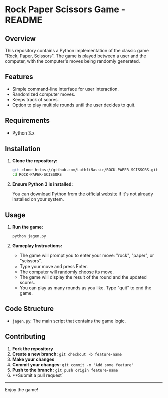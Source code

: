 # Rock Paper Scissors Game - README

## Overview

This repository contains a Python implementation of the classic game "Rock, Paper, Scissors". The game is played between a user and the computer, with the computer's moves being randomly generated.

## Features

- Simple command-line interface for user interaction.
- Randomized computer moves.
- Keeps track of scores.
- Option to play multiple rounds until the user decides to quit.

## Requirements

- Python 3.x

## Installation

1. **Clone the repository:**

    ```sh
    git clone https://github.com/LuthfiNassir/ROCK-PAPER-SCISSORS.git
    cd ROCK-PAPER-SCISSORS 
    ```

2. **Ensure Python 3 is installed:**

    You can download Python from [the official website](https://www.python.org/downloads/) if it's not already installed on your system.

## Usage

1. **Run the game:**

    ```sh
    python jagen.py
    ```

2. **Gameplay Instructions:**

    - The game will prompt you to enter your move: "rock", "paper", or "scissors".
    - Type your move and press Enter.
    - The computer will randomly choose its move.
    - The game will display the result of the round and the updated scores.
    - You can play as many rounds as you like. Type "quit" to end the game.

## Code Structure

- `jagen.py`: The main script that contains the game logic.

## Contributing

1. **Fork the repository**
2. **Create a new branch:** `git checkout -b feature-name`
3. **Make your changes**
4. **Commit your changes:** `git commit -m 'Add some feature'`
5. **Push to the branch:** `git push origin feature-name`
6. **Submit a pull request`

---

Enjoy the game!